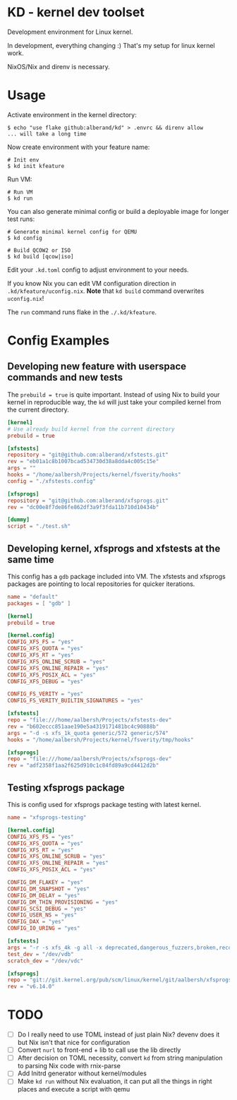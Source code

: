 # KD - kernel dev toolset

Development environment for Linux kernel.

In development, everything changing :) That's my setup for linux kernel work.

NixOS/Nix and direnv is necessary.

# Usage

Activate environment in the kernel directory:

    $ echo "use flake github:alberand/kd" > .envrc && direnv allow
    ... will take a long time

Now create environment with your feature name:

    # Init env
    $ kd init kfeature

Run VM:

    # Run VM
    $ kd run

You can also generate minimal config or build a deployable image for longer test
runs:

    # Generate minimal kernel config for QEMU
    $ kd config

    # Build QCOW2 or ISO
    $ kd build [qcow|iso]

Edit your `.kd.toml` config to adjust environment to your needs.

If you know Nix you can edit VM configuration direction in
`.kd/kfeature/uconfig.nix`. **Note** that `kd build` command overwrites
`uconfig.nix`!

The `run` command runs flake in the `./.kd/kfeature`.

# Config Examples

## Developing new feature with userspace commands and new tests

The `prebuild = true` is quite important. Instead of using Nix to build your
kernel in reproducible way, the `kd` will just take your compiled kernel from
the current directory.

```toml
[kernel]
# Use already build kernel from the current directory
prebuild = true

[xfstests]
repository = "git@github.com:alberand/xfstests.git"
rev = "eb01a1c8b1007bcad534730d38a8dda4c005c15e"
args = ""
hooks = "/home/aalbersh/Projects/kernel/fsverity/hooks"
config = "./xfstests.config"

[xfsprogs]
repository = "git@github.com:alberand/xfsprogs.git"
rev = "dc00e8f7de86fe862df3a9f3fda11b710d10434b"

[dummy]
script = "./test.sh"
```

## Developing kernel, xfsprogs and xfstests at the same time

This config has a `gdb` package included into VM. The xfstests and xfsprogs
packages are pointing to local repositories for quicker iterations.

```toml
name = "default"
packages = [ "gdb" ]

[kernel]
prebuild = true

[kernel.config]
CONFIG_XFS_FS = "yes"
CONFIG_XFS_QUOTA = "yes"
CONFIG_XFS_RT = "yes"
CONFIG_XFS_ONLINE_SCRUB = "yes"
CONFIG_XFS_ONLINE_REPAIR = "yes"
CONFIG_XFS_POSIX_ACL = "yes"
CONFIG_XFS_DEBUG = "yes"

CONFIG_FS_VERITY = "yes"
CONFIG_FS_VERITY_BUILTIN_SIGNATURES = "yes"

[xfstests]
repo = "file:///home/aalbersh/Projects/xfstests-dev"
rev = "b602eccc851aae190e5a4319171481bc4c90888b"
args = "-d -s xfs_1k_quota generic/572 generic/574"
hooks = "/home/aalbersh/Projects/kernel/fsverity/tmp/hooks"

[xfsprogs]
repo = "file:///home/aalbersh/Projects/xfsprogs-dev"
rev = "adf2358f1aa2f625d910c1c84fd89a9cd4412d2b"
```

## Testing xfsprogs package

This is config used for xfsprogs package testing with latest kernel.

```toml
name = "xfsprogs-testing"

[kernel.config]
CONFIG_XFS_FS = "yes"
CONFIG_XFS_QUOTA = "yes"
CONFIG_XFS_RT = "yes"
CONFIG_XFS_ONLINE_SCRUB = "yes"
CONFIG_XFS_ONLINE_REPAIR = "yes"
CONFIG_XFS_POSIX_ACL = "yes"

CONFIG_DM_FLAKEY = "yes"
CONFIG_DM_SNAPSHOT = "yes"
CONFIG_DM_DELAY = "yes"
CONFIG_DM_THIN_PROVISIONING = "yes"
CONFIG_SCSI_DEBUG = "yes"
CONFIG_USER_NS = "yes"
CONFIG_DAX = "yes"
CONFIG_IO_URING = "yes"

[xfstests]
args = "-r -s xfs_4k -g all -x deprecated,dangerous_fuzzers,broken,recoveryloop"
test_dev = "/dev/vdb"
scratch_dev = "/dev/vdc"

[xfsprogs]
repo = "git://git.kernel.org/pub/scm/linux/kernel/git/aalbersh/xfsprogs-dev.git"
rev = "v6.14.0"
```

# TODO
- [ ] Do I really need to use TOML instead of just plain Nix? devenv does it but
      Nix isn't that nice for configuration
- [ ] Convert `nurl` to front-end + lib to call use the lib directly
- [ ] After decision on TOML necessity, convert `kd` from string manipulation to
      parsing Nix code with rnix-parse
- [ ] Add Initrd generator without kernel/modules
- [ ] Make `kd run` without Nix evaluation, it can put all the things in right
      places and execute a script with qemu
